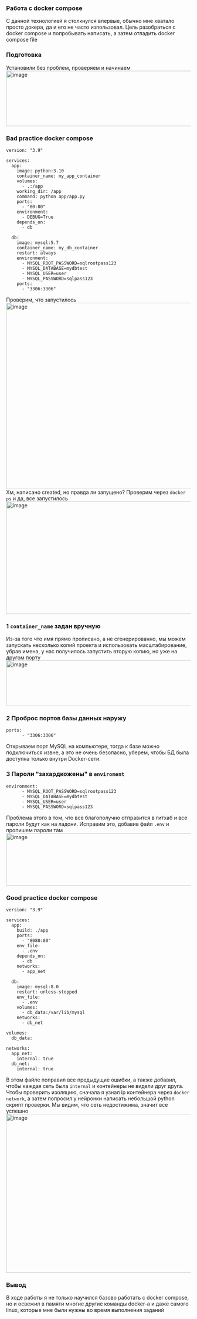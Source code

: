 ### Работа с docker compose
С данной технологией я столкнулся впервые, обычно мне хватало просто докера, да и его не часто изпользовал.
Цель разобраться с docker compose и попробывать написать, а затем отладить docker compose file
### Подготовка
Установили без проблем, проверяем и начинаем
<img width="2075" height="151" alt="image" src="https://github.com/user-attachments/assets/ca939d46-eb68-43e9-9bb0-421d5d81e7aa" />

### Bad practice docker compose
```
version: "3.9"

services:
  app:
    image: python:3.10
    container_name: my_app_container
    volumes:
      - .:/app
    working_dir: /app
    command: python app/app.py
    ports:
      - "80:80"
    environment:
      - DEBUG=True
    depends_on:
      - db

  db:
    image: mysql:5.7
    container_name: my_db_container
    restart: always
    environment:
      - MYSQL_ROOT_PASSWORD=sqlrootpass123
      - MYSQL_DATABASE=mydbtest
      - MYSQL_USER=user
      - MYSQL_PASSWORD=sqlpass123
    ports:
      - "3306:3306"
```

  Проверим, что запустилось
<img width="2373" height="508" alt="image" src="https://github.com/user-attachments/assets/b08b409f-1916-4ba8-acd9-8b203c730918" /> <br>
  Хм, написано created, но правда ли запущено? Проверим через `docker ps` и да, все запустилось
<img width="533" height="307" alt="image" src="https://github.com/user-attachments/assets/b653d72d-7ebf-47a2-84f1-66ead80f3a22" />

### 1 `container_name` задан вручную
Из-за того что имя прямо прописано, а не сгенерированно, мы можем запускать несколько копий проекта и использовать масштабирование, убрав имена, у нас получилось запустить вторую копию, но уже на другом порту <br>
<img width="557" height="124" alt="image" src="https://github.com/user-attachments/assets/79e88cbe-b174-4e2a-8977-3da082e63ab3" />

### 2 Проброс портов базы данных наружу
```
ports:
      - "3306:3306"
```
Открываем порт MySQL на компьютере, тогда к базе можно подключиться извне, а это не очень безопасно, уберем, чтобы БД была доступна только внутри Docker-сети.
### 3 Пароли "захардкожены" в `enviroment`
```
environment:
      - MYSQL_ROOT_PASSWORD=sqlrootpass123
      - MYSQL_DATABASE=mydbtest
      - MYSQL_USER=user
      - MYSQL_PASSWORD=sqlpass123
```
Проблема этого в том, что все благополучно отправится в гитхаб и все пароли будут как на ладони. Исправим это, добавив файл `.env` и пропишем пароли там <br>
<img width="546" height="143" alt="image" src="https://github.com/user-attachments/assets/18be3388-4781-4803-a9fc-47df83e25b09" />

### Good practice docker compose 
```
version: "3.9"

services:
  app:
    build: ./app
    ports:
      - "8080:80"
    env_file:
      - .env
    depends_on:
      - db
    networks:
      - app_net

  db:
    image: mysql:8.0
    restart: unless-stopped
    env_file:
      - .env
    volumes:
      - db_data:/var/lib/mysql
    networks:
      - db_net

volumes:
  db_data:

networks:
  app_net:
    internal: true
  db_net:
    internal: true
```
В этом файле поправил все предыдущие ошибки, а также добавил, чтобы каждая сеть была `internal` и контейнеры не видели друг друга.
Чтобы проверить изоляцию, сначала я узнал ip контейнера через `docker network`, а затем попросил у нейронки написать небольшой python скрипт проверки. Мы видим, что сеть недостижима, значит все успешно
<img width="1155" height="433" alt="image" src="https://github.com/user-attachments/assets/c9f3ec64-ae1a-4941-987c-c349df7acdc3" />

### Вывод
В ходе работы я не только научился базово работать с docker compose, но и освежил в памяти многие другие команды docker-а и даже самого linux, которые мне были нужны во время выполнения заданий

